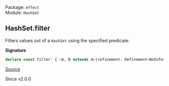 Package: `effect`<br />
Module: `HashSet`<br />

## HashSet.filter

Filters values out of a `HashSet` using the specified predicate.

**Signature**

```ts
declare const filter: { <A, B extends A>(refinement: Refinement<NoInfer<A>, B>): (self: HashSet<A>) => HashSet<B>; <A>(predicate: Predicate<NoInfer<A>>): (self: HashSet<A>) => HashSet<A>; <A, B extends A>(self: HashSet<A>, refinement: Refinement<A, B>): HashSet<B>; <A>(self: HashSet<A>, predicate: Predicate<A>): HashSet<A>; }
```

[Source](https://github.com/Effect-TS/effect/tree/main/packages/effect/src/HashSet.ts#L282)

Since v2.0.0